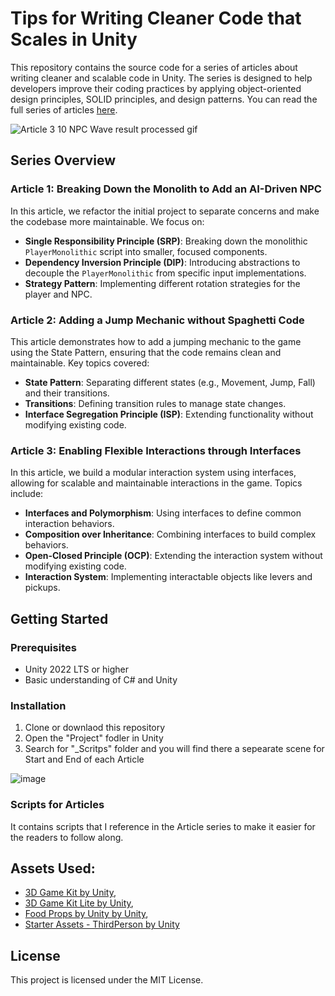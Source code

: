 # Tips for Writing Cleaner Code that Scales in Unity

This repository contains the source code for a series of articles about writing cleaner and scalable code in Unity. The series is designed to help developers improve their coding practices by applying object-oriented design principles, SOLID principles, and design patterns. You can read the full series of articles [here](<LINK>).

![Article 3 10 NPC Wave result processed gif](https://github.com/PetterSunnyVR/Tips-to-writing-cleaner-code-in-Unity-/assets/17239042/caa3436f-727b-41b4-9215-610e012e787d)

## Series Overview

### Article 1: Breaking Down the Monolith to Add an AI-Driven NPC

In this article, we refactor the initial project to separate concerns and make the codebase more maintainable. We focus on:

- **Single Responsibility Principle (SRP)**: Breaking down the monolithic `PlayerMonolithic` script into smaller, focused components.
- **Dependency Inversion Principle (DIP)**: Introducing abstractions to decouple the `PlayerMonolithic` from specific input implementations.
- **Strategy Pattern**: Implementing different rotation strategies for the player and NPC.

### Article 2: Adding a Jump Mechanic without Spaghetti Code

This article demonstrates how to add a jumping mechanic to the game using the State Pattern, ensuring that the code remains clean and maintainable. Key topics covered:

- **State Pattern**: Separating different states (e.g., Movement, Jump, Fall) and their transitions.
- **Transitions**: Defining transition rules to manage state changes.
- **Interface Segregation Principle (ISP)**: Extending functionality without modifying existing code.

### Article 3: Enabling Flexible Interactions through Interfaces

In this article, we build a modular interaction system using interfaces, allowing for scalable and maintainable interactions in the game. Topics include:

- **Interfaces and Polymorphism**: Using interfaces to define common interaction behaviors.
- **Composition over Inheritance**: Combining interfaces to build complex behaviors.
- **Open-Closed Principle (OCP)**: Extending the interaction system without modifying existing code.
- **Interaction System**: Implementing interactable objects like levers and pickups.

## Getting Started

### Prerequisites

- Unity 2022 LTS or higher
- Basic understanding of C# and Unity

### Installation

1. Clone or downlaod this repository
2. Open the "Project" fodler in Unity
3. Search for "_Scritps" folder and you will find there a sepearate scene for Start and End of each Article

![image](https://github.com/PetterSunnyVR/Tips-to-writing-cleaner-code-in-Unity-/assets/17239042/007f0cab-2fdd-45d0-8331-d9d4523743b9)


### Scripts for Articles

It contains scripts that I reference in the Article series to make it easier for the readers to follow along.

## Assets Used:
- [3D Game Kit by Unity](https://assetstore.unity.com/packages/templates/tutorials/unity-learn-3d-game-kit-115747),
- [3D Game Kit Lite by Unity](https://assetstore.unity.com/packages/templates/tutorials/3d-game-kit-lite-135162),
- [Food Props by Unity by Unity](https://assetstore.unity.com/packages/3d/food-props-163295),
- [Starter Assets - ThirdPerson by Unity](https://assetstore.unity.com/packages/essentials/starter-assets-thirdperson-updates-in-new-charactercontroller-pa-196526)

## License

This project is licensed under the MIT License.
